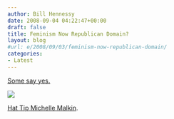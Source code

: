 ```yaml
---
author: Bill Hennessy
date: 2008-09-04 04:22:47+00:00
draft: false
title: Feminism Now Republican Domain?
layout: blog
#url: e/2008/09/03/feminism-now-republican-domain/
categories:
- Latest
---
```


[Some say yes.](https://t-shirts.cafepress.com/item/i-am-sarah-palin-womens-cap-sleeve-tshirt/301393338)

![](https://images.cafepress.com/product/301393338_350x350_Front_Color-BlackWhite.jpg)


[Hat Tip Michelle Malkin](https://michellemalkin.com/2008/09/03/waking-up-the-sleeping-giant/).

